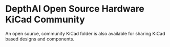 # DepthAI Open Source Hardware KiCad Community
An open source, community KiCad folder is also available for sharing KiCad based designs and components. 
